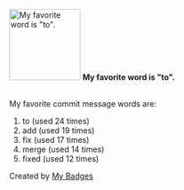 <img src="https://github.com/my-badges/my-badges/blob/master/src/all-badges/favorite-word/favorite-word.png?raw=true" alt="My favorite word is &quot;to&quot;." title="My favorite word is &quot;to&quot;." width="128">
<strong>My favorite word is &quot;to&quot;.</strong>
<br><br>

My favorite commit message words are:

1. to (used 24 times)
2. add (used 19 times)
3. fix (used 17 times)
4. merge (used 14 times)
5. fixed (used 12 times)


Created by <a href="https://github.com/my-badges/my-badges">My Badges</a>